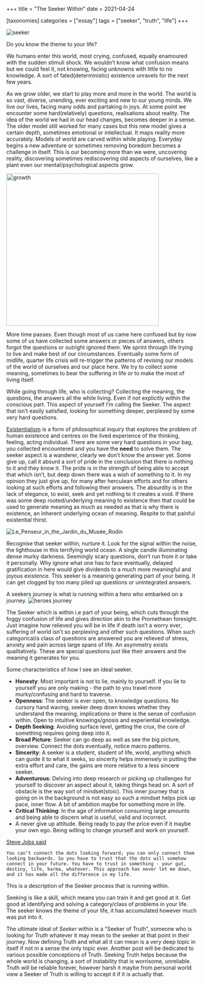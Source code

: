 +++
title = "The Seeker Within"
date = 2021-04-24

[taxonomies]
categories = ["essay"]
tags = ["seeker", "truth", "life"]
+++

![seeker](/snitch.jpg)

Do you know the theme to your life?

We humans enter this world, most crying, confused, equally enamoured with the sudden stimuli shock. We wouldn’t know what confusion means but we could feel it, not knowing, facing unknowns with little to no knowledge. A sort of fated(deterministic) existence unravels for the next few years.

As we grow older, we start to play more and more in the world. The world is so vast, diverse, unending, ever exciting and new to our young minds. We live our lives, facing many odds and partaking in joys. 
At some point we encounter some hard(relatively) questions, realisations about reality. The idea of the world we had in our head changes, becomes deeper in a sense. The older model still worked for many cases but this new model gives a certain depth, sometimes emotional or intellectual. It maps reality more accurately. Models of world are carved within while playing. Everyday begins a new adventure or sometimes removing boredom becomes a challenge in itself. This is our becoming more than we were, uncovering reality, discovering sometimes rediscovering old aspects of ourselves, like a plant even our mental/psychological aspects grow.


<img src="/sprout-plant.jpg" alt="growth" width="400"/>


More time passes. Even though most of us came here confused but by now some of us have collected some answers or pieces of answers, others forgot the questions or outright ignored them. We sprint through life trying to live and make best of our circumstances. Eventually some form of midlife, quarter life crisis will re-trigger the patterns of revising our models of the world of ourselves and our place here. We try to collect some meaning, sometimes to bear the suffering in life or to make the most of living itself.

While going through life, who is collecting? Collecting the meaning, the questions, the answers all the while living. Even if not explicitly within the conscious part. This aspect of yourself I’m calling the Seeker. The aspect that isn’t easily satisfied, looking for something deeper, perplexed by some very hard questions.

[Existentialism](https://en.wikipedia.org/wiki/Existentialism) is a form of philosophical inquiry that explores the problem of human existence and centres on the lived experience of the thinking, feeling, acting  individual. 
There are some very hard questions in your bag, you collected encountered and you have the **need** to solve them. The seeker aspect is a wanderer, clearly we don’t know the answer yet. Some give up, call it absurd a sort of pride in the conclusion that there is nothing to it and they know it. The pride is in the strength of being able to accept that which isn’t, but deep down there was a wish of something to it. In my opinion they just give up, for many after herculean efforts and for others looking at such efforts and following their answers. The absurdity is in the lack of elegance, to exist, seek and yet nothing to it creates a void.
If there was some deep rooted/underlying meaning to existence then that could be used to generate meaning as much as needed as that is why there is existence, an inherent underlying ocean of meaning. Respite to that painful existential thirst.

![Le_Penseur_in_the_Jardin_du_Musée_Rodin](/thinking-man.jpg)

Recognise that seeker within, nurture it. Look for the signal within the noise, the lighthouse in this terrifying world ocean. A single candle illuminating dense murky  darkness. Seemingly scary questions, don’t run from it or take it personally. Why ignore what one has to face eventually, delayed gratification in here would give dividends to a much more meaningful and joyous existence. This seeker is a meaning generating part of your being. It can get clogged by too many piled up questions or unintegrated answers.

A seekers journey is what is running within a hero who embarked on a journey.
![heroes journey](/heroesjourney.svg.png)

The Seeker which is within i.e part of your being, which cuts through the foggy confusion of life and gives direction akin to the Promethean foresight.
Just imagine how relieved you will be in life if death isn’t a worry ever, suffering of world isn’t so perplexing and other such questions. When such categorical/a class of questions are answered you are relieved of stress, anxiety and pain across large spans of life. An asymmetry exists qualitatively. These are special questions just like their answers and the meaning it generates for you.

Some characteristics of how I see an ideal seeker.

* **Honesty**: Most important is not to lie, mainly to yourself. If you lie to yourself you are only making - the path to you travel more murky/confusing and hard to traverse.
* **Openness**: The seeker is ever open, to knowledge questions. No cursory hand waving, seeker deep down knows whether they understand the meaning, implications or there is the sense of confusion within. Open to intuitive knowings/gnosis and experiential knowledge.
* **Depth Seeking**: Avoiding surface level, getting the crux, the core of something requires going deep into it.
* **Broad Picture**: Seeker can go deep as well as see the big picture, overview. Connect the dots eventually, notice macro patterns.
* **Sincerity**: A seeker is a student, student of life, world, anything which can guide it to what it seeks, so sincerity helps immensely in putting the extra effort and care, the gains are more relative to a less sincere seeker.
* **Adventurous**: Delving into deep research or picking up challenges for yourself to discover an aspect about it, taking things head on. A sort of obstacle is the way sort of mindset(stoic). This inner journey that is going on in the background is not easy so such a mindset helps pick up pace, inner flow. A bit of ambition maybe for something more in life.
* **Critical Thinking**: In the age of information consuming large amounts and being able to discern what is useful, valid and incorrect.
* A never give up attitude. Being ready to pay the price even if it maybe your own ego. Being willing to change yourself and work on yourself.

[Steve Jobs said]([YouTube](https://youtu.be/E8kHDJKdJXM))

`You can’t connect the dots looking forward; you can only connect them looking backwards. So you have to trust that the dots will somehow connect in your future. You have to trust in something - your gut, destiny, life, karma, whatever. This approach has never let me down, and it has made all the difference in my life.`

This is a description of the Seeker process that is running within.

Seeking is like a skill, which means you can train it and get good at it. Get good at identifying and solving a category/class of problems in your life. The seeker knows the theme of your life, it has accumulated however much was put into it.

The ultimate ideal of _Seeker_ within is a “Seeker of Truth”, someone who is looking for _Truth_ whatever it may mean to the seeker at that point in their journey. Now defining Truth and what all it can mean is a very deep topic in itself if not in a sense the only topic ever. Another post will be dedicated to various possible conceptions of Truth. Seeking Truth helps because the whole world is changing, a sort of instability that is worrisome, unreliable. Truth will be reliable forever, however harsh it maybe from personal world view a Seeker of Truth is willing to accept it if it is actually that.
